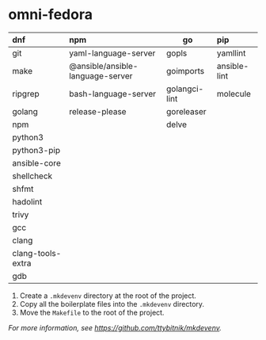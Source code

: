 # omni-fedora

| dnf               | npm                              | go            | pip          |
|:------------------|:---------------------------------|---------------|:-------------|
| git               | yaml-language-server             | gopls         | yamllint     |
| make              | @ansible/ansible-language-server | goimports     | ansible-lint |
| ripgrep           | bash-language-server             | golangci-lint | molecule     |
| golang            | release-please                   | goreleaser    |              |
| npm               |                                  | delve         |              |
| python3           |                                  |               |              |
| python3-pip       |                                  |               |              |
| ansible-core      |                                  |               |              |
| shellcheck        |                                  |               |              |
| shfmt             |                                  |               |              |
| hadolint          |                                  |               |              |
| trivy             |                                  |               |              |
| gcc               |                                  |               |              |
| clang             |                                  |               |              |
| clang-tools-extra |                                  |               |              |
| gdb               |                                  |               |              |

1. Create a `.mkdevenv` directory at the root of the project.
2. Copy all the boilerplate files into the `.mkdevenv` directory.
3. Move the `Makefile` to the root of the project.

*For more information, see <https://github.com/ttybitnik/mkdevenv>.*
